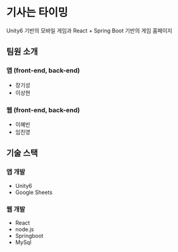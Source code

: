 # 기사는 타이밍 
Unity6 기반의 모바일 게임과
React + Spring Boot 기반의 게임 홈페이지

## 팀원 소개
### 앱 (front-end, back-end)
 - 장기성
 - 이상현
### 웹 (front-end, back-end)
 - 이혜빈
 - 임진영

## 기술 스택

### 앱 개발
 - Unity6 
 - Google Sheets
   
### 웹 개발
 - React
 - node.js
 - Springboot
 - MySql

